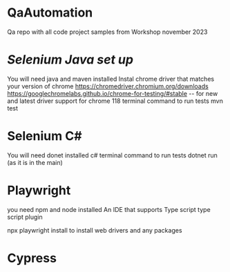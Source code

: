 # QaAutomation
Qa repo with all code project samples from Workshop  november 2023


# *Selenium Java set up*
You will need java and maven installed
Instal chrome driver that matches your version of chrome 
https://chromedriver.chromium.org/downloads
https://googlechromelabs.github.io/chrome-for-testing/#stable  -- for new and latest driver support for chrome 118
terminal command to run tests 
  mvn test

# Selenium C# 
You will need donet installed c# 
terminal command to run tests 
  dotnet run (as it is in the main)
  
# Playwright
you need npm and node installed
An IDE that supports Type script type script plugin

npx playwright install to install web drivers and any packages

# Cypress



